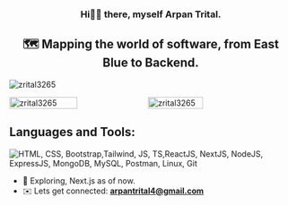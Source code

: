 <h3 align="center">Hi👋🏻 there, myself Arpan Trital. </h3>
<h2 align="center">🗺️ Mapping the world of software, from East Blue to Backend.</h2>

<p align="left"> <img src="https://komarev.com/ghpvc/?username=zrital3265&label=Profile%20views&color=c061cb&style=plastic" alt="zrital3265" /> </p>





<div style="display: flex; align-items: center; justify-content: flex-start;">
  <img src="https://github-readme-stats.vercel.app/api?username=zrital3265&show_icons=true&theme=midnight-purple&locale=en" alt="zrital3265" style=" width: 49%;"  margin-right: 10px;">
  <img src="https://github-readme-stats.vercel.app/api/top-langs?username=zrital3265&show_icons=true&theme=midnight-purple&locale=en&layout=compact" alt="zrital3265" style="width: 44%;" >
</div>


<h2 align="left">Languages and Tools:</h2>

<img src="https://skillicons.dev/icons?i=html,css,bootstrap,tailwind,js,ts,react,nextjs,nodejs,expressjs,mongodb,mysql,postman,linux,git" title="HTML, CSS, Bootstrap,Tailwind, JS, TS,ReactJS, NextJS, NodeJS, ExpressJS, MongoDB, MySQL, Postman, Linux, Git" alt="HTML, CSS, Bootstrap,Tailwind, JS, TS,ReactJS, NextJS, NodeJS, ExpressJS, MongoDB, MySQL, Postman, Linux, Git"/>

- 🌱 Exploring, Next.js as of now.
- ✉️ Lets get connected: **arpantrital4@gmail.com** 
